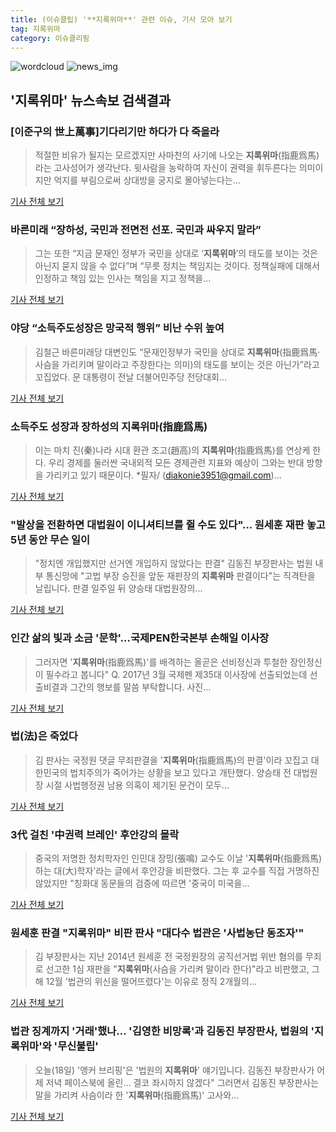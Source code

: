 ```yaml
---
title: (이슈클립) '**지록위마**' 관련 이슈, 기사 모아 보기
tag: 지록위마
category: 이슈클리핑
---
```

![wordcloud](https://s3.ap-northeast-2.amazonaws.com/lyrics101-wordcloud/2018-08-31-1535687889.png)
![news_img](https://user-images.githubusercontent.com/42597476/44507050-1206f400-a6e4-11e8-8d98-7ffbfebb353f.png)
## **'**지록위마**'** 뉴스속보 검색결과
### [이준구의 世上萬事]기다리기만 하다가 다 죽을라

>적절한 비유가 될지는 모르겠지만 사마천의 사기에 나오는 **지록위마**(指鹿爲馬)라는 고사성어가 생각난다. 윗사람을 농락하여 자신이 권력을 휘두른다는 의미이지만 억지를 부림으로써 상대방을 궁지로 몰아넣는다는...

<a href="http://www.kgnews.co.kr/news/articleView.html?idxno=525278" target="_blank">기사 전체 보기</a>

### 바른미래 “장하성, 국민과 전면전 선포. 국민과 싸우지 말라”

>그는 또한 “지금 문재인 정부가 국민을 상대로 ‘**지록위마**’의 태도를 보이는 것은 아닌지 묻지 않을 수 없다”며 “무릇 정치는 책임지는 것이다. 정책실패에 대해서 인정하고 책임 있는 인사는 책임을 지고 정책을...

<a href="http://www.viewsnnews.com/article?q=160787" target="_blank">기사 전체 보기</a>

### 야당 “소득주도성장은 망국적 행위” 비난 수위 높여

>김철근 바른미래당 대변인도 “문재인정부가 국민을 상대로 **지록위마**(指鹿爲馬·사슴을 가리키며 말이라고 주장한다는 의미)의 태도를 보이는 것은 아닌가”라고 꼬집었다. 문 대통령이 전날 더불어민주당 전당대회...

<a href="http://news.kmib.co.kr/article/view.asp?arcid=0923998655&code=11121100&cp=nv" target="_blank">기사 전체 보기</a>

### 소득주도 성장과 장하성의 **지록위마**(指鹿爲馬)

>이는 마치 진(秦)나라 시대 환관 조고(趙高)의 **지록위마**(指鹿爲馬)를 연상케 한다. 우리 경제를 둘러싼 국내외적 모든 경제관련 지표와 예상이 그와는 반대 방향을 가리키고 있기 때문이다. *필자/ (diakonie3951@gmail.com)...

<a href="http://www.breaknews.com/sub_read.html?uid=596629&section=sc3" target="_blank">기사 전체 보기</a>

### "발상을 전환하면 대법원이 이니셔티브를 쥘 수도 있다"... 원세훈 재판 놓고 5년 동안 무슨 일이

>"정치엔 개입했지만 선거엔 개입하지 않았다는 판결" 김동진 부장판사는 법원 내부 통신망에 "고법 부장 승진을 앞둔 재판장의 **지록위마** 판결이다"는 직격탄을 날립니다. 판결 일주일 뒤 양승태 대법원장의...

<a href="http://www.ltn.kr/news/articleView.html?idxno=11007" target="_blank">기사 전체 보기</a>

### 인간 삶의 빛과 소금 '문학'…국제PEN한국본부 손해일 이사장

>그러자면 '**지록위마**(指鹿爲馬)'를 배격하는 올곧은 선비정신과 투철한 장인정신이 필수라고 봅니다" Q. 2017년 3월 국제펜 제35대 이사장에 선출되었는데 선출비결과 그간의 행보를 말씀 부탁합니다. 사진...

<a href="http://www.gnmaeil.com/news/articleView.html?idxno=379909" target="_blank">기사 전체 보기</a>

### 법(法)은 죽었다

>김 판사는 국정원 댓글 무죄판결을 '**지록위마**(指鹿爲馬)의 판결'이라 꼬집고 대한민국의 법치주의가 죽어가는 상황을 보고 있다고 개탄했다. 양승태 전 대법원장 시절 사법행정권 남용 의혹이 제기된 문건이 모두...

<a href="http://www.hidomin.com/news/articleView.html?idxno=364992" target="_blank">기사 전체 보기</a>

### 3代 걸친 '中권력 브레인' 후안강의 몰락

>중국의 저명한 정치학자인 인민대 장밍(張鳴) 교수도 이날 '**지록위마**(指鹿爲馬) 하는 대(大)학자'라는 글에서 후안강을 비판했다. 그는 후 교수를 직접 거명하진 않았지만 "칭화대 동문들의 검증에 따르면 '중국이 미국을...

<a href="http://news.chosun.com/site/data/html_dir/2018/08/04/2018080400182.html?utm_source=naver&utm_medium=original&utm_campaign=news" target="_blank">기사 전체 보기</a>

### 원세훈 판결 "**지록위마**" 비판 판사 "대다수 법관은 '사법농단 동조자'"

>김 부장판사는 지난 2014년 원세훈 전 국정원장의 공직선거법 위반 혐의를 무죄로 선고한 1심 재판을 "**지록위마**(사슴을 가리켜 말이라 한다)"라고 비판했고, 그해 12월 '법관의 위신을 떨어뜨렸다'는 이유로 정직 2개월의...

<a href="http://www.ohmynews.com/NWS_Web/View/at_pg.aspx?CNTN_CD=A0002456297&CMPT_CD=P0010&utm_source=naver&utm_medium=newsearch&utm_campaign=naver_news" target="_blank">기사 전체 보기</a>

### 법관 징계까지 '거래'했나... '김영한 비망록'과 김동진 부장판사, 법원의 '**지록위마**'와 '무신불립'

>오늘(18일) '앵커 브리핑'은 '법원의 **지록위마**' 얘기입니다. 김동진 부장판사가 어제 저녁 페이스북에 올린... 결코 좌시하지 않겠다" 그러면서 김동진 부장판사는 말을 가리켜 사슴이라 한 '**지록위마**(指鹿爲馬)' 고사와...

<a href="http://www.ltn.kr/news/articleView.html?idxno=10659" target="_blank">기사 전체 보기</a>


